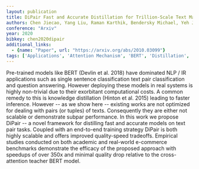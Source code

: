 ```yaml
---
layout: publication
title: DiPair Fast and Accurate Distillation for Trillion-Scale Text Matching and Pair Modeling
authors: Chen Jiecao, Yang Liu, Raman Karthik, Bendersky Michael, Yeh Jung-jung, Zhou Yun, Najork Marc, Cai Danyang, Emadzadeh Ehsan
conference: "Arxiv"
year: 2020
bibkey: chen2020dipair
additional_links:
  - {name: "Paper", url: "https://arxiv.org/abs/2010.03099"}
tags: ['Applications', 'Attention Mechanism', 'BERT', 'Distillation', 'Efficiency And Optimization', 'Model Architecture', 'Reinforcement Learning', 'Tools', 'Training Techniques']
---
```

Pre-trained models like BERT (Devlin et al. 2018) have dominated NLP / IR applications such as single sentence classification text pair classification and question answering. However deploying these models in real systems is highly non-trivial due to their exorbitant computational costs. A common remedy to this is knowledge distillation (Hinton et al. 2015) leading to faster inference. However -- as we show here -- existing works are not optimized for dealing with pairs (or tuples) of texts. Consequently they are either not scalable or demonstrate subpar performance. In this work we propose DiPair -- a novel framework for distilling fast and accurate models on text pair tasks. Coupled with an end-to-end training strategy DiPair is both highly scalable and offers improved quality-speed tradeoffs. Empirical studies conducted on both academic and real-world e-commerce benchmarks demonstrate the efficacy of the proposed approach with speedups of over 350x and minimal quality drop relative to the cross-attention teacher BERT model.
